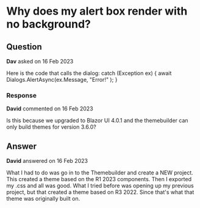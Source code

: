 # Why does my alert box render with no background?

## Question

**Dav** asked on 16 Feb 2023

Here is the code that calls the dialog: catch (Exception ex)
{ await Dialogs.AlertAsync(ex.Message, "Error!" );
}

### Response

**David** commented on 16 Feb 2023

Is this because we upgraded to Blazor UI 4.0.1 and the themebuilder can only build themes for version 3.6.0?

## Answer

**David** answered on 16 Feb 2023

What I had to do was go in to the Themebuilder and create a NEW project. This created a theme based on the R1 2023 components. Then I exported my .css and all was good. What I tried before was opening up my previous project, but that created a theme based on R3 2022. Since that's what that theme was originally built on.

